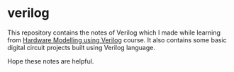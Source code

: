 # verilog
This repository contains the notes of Verilog which I made while learning from [Hardware Modelling using Verilog](https://nptel.ac.in/courses/106105165) course. It also contains some basic digital circuit projects built using Verilog language.

Hope these notes are helpful.
